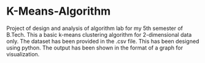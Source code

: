 # K-Means-Algorithm
Project of design and analysis of algorithm lab for my 5th semester of B.Tech.
This a basic k-means clustering algorithm for 2-dimensional data only.
The dataset has been provided in the .csv file.
This has been designed using python.
The output has been shown in the format of a graph for visualization.
